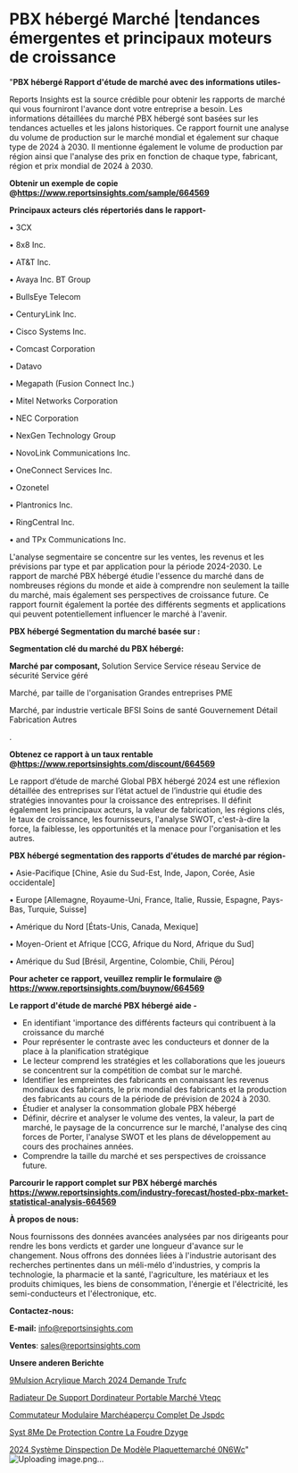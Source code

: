 # PBX hébergé Marché |tendances émergentes et principaux moteurs de croissance

"<strong>PBX hébergé Rapport d'étude de marché avec des informations utiles-</strong>

Reports Insights est la source crédible pour obtenir les rapports de marché qui vous fourniront l'avance dont votre entreprise a besoin. Les informations détaillées du marché PBX hébergé sont basées sur les tendances actuelles et les jalons historiques. Ce rapport fournit une analyse du volume de production sur le marché mondial et également sur chaque type de 2024 à 2030. Il mentionne également le volume de production par région ainsi que l'analyse des prix en fonction de chaque type, fabricant, région et prix mondial de 2024 à 2030.

<strong><b>Obtenir un exemple de copie @</b></strong><a href=https://www.reportsinsights.com/sample/664569><strong><b>https://www.reportsinsights.com/sample/664569</b></strong></a>

<b>Principaux acteurs clés répertoriés dans le rapport-</b>

<b> </b>• 3CX

• 8x8 Inc.

• AT&T Inc.

• Avaya Inc. BT Group

• BullsEye Telecom

• CenturyLink Inc.

• Cisco Systems Inc.

• Comcast Corporation

• Datavo

• Megapath (Fusion Connect Inc.)

• Mitel Networks Corporation

• NEC Corporation

• NexGen Technology Group

• NovoLink Communications Inc.

• OneConnect Services Inc.

• Ozonetel

• Plantronics Inc.

• RingCentral Inc.

• and TPx Communications Inc.

L'analyse segmentaire se concentre sur les ventes, les revenus et les prévisions par type et par application pour la période 2024-2030. Le rapport de marché PBX hébergé étudie l'essence du marché dans de nombreuses régions du monde et aide à comprendre non seulement la taille du marché, mais également ses perspectives de croissance future. Ce rapport fournit également la portée des différents segments et applications qui peuvent potentiellement influencer le marché à l'avenir.

<strong>PBX hébergé Segmentation du marché basée sur :</strong>

<strong> Segmentation clé du marché du PBX hébergé: </strong>

<strong> Marché par composant, </strong>
Solution
Service
Service réseau
Service de sécurité
Service géré

Marché, par taille de l'organisation
Grandes entreprises
PME

Marché, par industrie verticale
BFSI
Soins de santé
Gouvernement
Détail
Fabrication
Autres

.

<strong><b>Obtenez ce rapport à un taux rentable @</b></strong><a href=https://www.reportsinsights.com/discount/664569><strong><b>https://www.reportsinsights.com/discount/664569</b></strong></a>

Le rapport d’étude de marché Global PBX hébergé 2024 est une réflexion détaillée des entreprises sur l’état actuel de l’industrie qui étudie des stratégies innovantes pour la croissance des entreprises. Il définit également les principaux acteurs, la valeur de fabrication, les régions clés, le taux de croissance, les fournisseurs, l'analyse SWOT, c'est-à-dire la force, la faiblesse, les opportunités et la menace pour l'organisation et les autres.

<strong>PBX hébergé segmentation des rapports d'études de marché par région-</strong>

• Asie-Pacifique [Chine, Asie du Sud-Est, Inde, Japon, Corée, Asie occidentale]

• Europe [Allemagne, Royaume-Uni, France, Italie, Russie, Espagne, Pays-Bas, Turquie, Suisse]

• Amérique du Nord [États-Unis, Canada, Mexique]

• Moyen-Orient et Afrique [CCG, Afrique du Nord, Afrique du Sud]

• Amérique du Sud [Brésil, Argentine, Colombie, Chili, Pérou]

<strong>Pour acheter ce rapport, veuillez remplir le formulaire @   <a href=https://www.reportsinsights.com/buynow/664569>https://www.reportsinsights.com/buynow/664569</a></strong>

<strong>Le rapport d'étude de marché PBX hébergé aide -</strong>
<ul>
  <li>En identifiant 'importance des différents facteurs qui contribuent à la croissance du marché</li>
  <li>Pour représenter le contraste avec les conducteurs et donner de la place à la planification stratégique</li>
  <li>Le lecteur comprend les stratégies et les collaborations que les joueurs se concentrent sur la compétition de combat sur le marché.</li>
  <li>Identifier les empreintes des fabricants en connaissant les revenus mondiaux des fabricants, le prix mondial des fabricants et la production des fabricants au cours de la période de prévision de 2024 à 2030.</li>
  <li>Étudier et analyser la consommation globale PBX hébergé</li>
  <li>Définir, décrire et analyser le volume des ventes, la valeur, la part de marché, le paysage de la concurrence sur le marché, l'analyse des cinq forces de Porter, l'analyse SWOT et les plans de développement au cours des prochaines années.</li>
  <li>Comprendre la taille du marché et ses perspectives de croissance future.</li>
</ul>

<strong>Parcourir le rapport complet sur PBX hébergé marchés <a href=https://www.reportsinsights.com/industry-forecast/hosted-pbx-market-statistical-analysis-664569>https://www.reportsinsights.com/industry-forecast/hosted-pbx-market-statistical-analysis-664569</a></strong>

<strong>À propos de nous:</strong>

Nous fournissons des données avancées analysées par nos dirigeants pour rendre les bons verdicts et garder une longueur d'avance sur le changement. Nous offrons des données liées à l'industrie autorisant des recherches pertinentes dans un méli-mélo d'industries, y compris la technologie, la pharmacie et la santé, l'agriculture, les matériaux et les produits chimiques, les biens de consommation, l'énergie et l'électricité, les semi-conducteurs et l'électronique, etc.

<strong>Contactez-nous:</strong>

<strong>E-mail:</strong> <a href=mailto:info@reportsinsights.com>info@reportsinsights.com</a>

<strong>Ventes</strong>: <a href=mailto:sales@reportsinsights.com>sales@reportsinsights.com</a>

<strong>Unsere anderen Berichte</strong>

<a href=https://www.linkedin.com/pulse/%C3%A9mulsion-acrylique-march%C3%A9-2024-demande-trufc/> 9Mulsion Acrylique March 2024 Demande Trufc</a>

<a href=https://www.linkedin.com/pulse/radiateur-de-support-dordinateur-portable-marché-vteqc/>Radiateur De Support Dordinateur Portable Marché Vteqc</a>

<a href=https://www.linkedin.com/pulse/commutateur-modulaire-marchéaperçu-complet-de-jspdc/>Commutateur Modulaire Marchéaperçu Complet De Jspdc</a>

<a href=https://www.linkedin.com/pulse/syst%C3%A8me-de-protection-contre-la-foudre-dzyge/>Syst 8Me De Protection Contre La Foudre Dzyge</a>

<a href=https://www.linkedin.com/pulse/2024-système-dinspection-de-modèle-plaquettemarché-0n6wc/>2024 Système Dinspection De Modèle Plaquettemarché 0N6Wc</a>"
![Uploading image.png…]()

